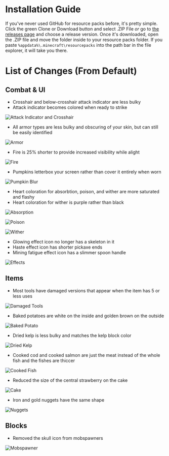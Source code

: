 # Installation Guide
If you've never used GitHub for resource packs before, it's pretty simple.
Click the green Clone or Download button and select .ZIP File *or* go to [the releases page](https://github.com/gmferise/mycellium-resource-pack/releases) and choose a release version.
Once it's downloaded, open the .ZIP file and move the folder inside to your resource packs folder. If you paste `%appdata%\.minecraft\resourcepacks` into the path bar in the file explorer, it will take you there.

# List of Changes (From Default)
## Combat & UI
- Crosshair and below-crosshair attack indicator are less bulky
- Attack indicator becomes colored when ready to strike

![Attack Indicator and Crosshair](https://github.com/gmferise/mycellium-resource-pack/blob/images/attack.gif?raw=true)

- All armor types are less bulky and obscuring of your skin, but can still be easily identified

![Armor](https://github.com/gmferise/mycellium-resource-pack/blob/images/armor.png?raw=true)

- Fire is 25% shorter to provide increased visibility while alight

![Fire](https://github.com/gmferise/mycellium-resource-pack/blob/images/fire.png?raw=true)

- Pumpkins letterbox your screen rather than cover it entirely when worn

![Pumpkin Blur](https://github.com/gmferise/mycellium-resource-pack/blob/images/pumpkinblur.png?raw=true)

- Heart coloration for absorbtion, poison, and wither are more saturated and flashy
- Heart coloration for wither is purple rather than black

![Absorption](https://github.com/gmferise/mycellium-resource-pack/blob/images/absorption_hearts.png?raw=true)

![Poison](https://github.com/gmferise/mycellium-resource-pack/blob/images/poison_hearts.png?raw=true)

![Wither](https://github.com/gmferise/mycellium-resource-pack/blob/images/wither_hearts.png?raw=true)

- Glowing effect icon no longer has a skeleton in it
- Haste effect icon has shorter pickaxe ends
- Mining fatigue effect icon has a slimmer spoon handle

![Effects](https://github.com/gmferise/mycellium-resource-pack/blob/images/effect_icons.png?raw=true)

## Items
- Most tools have damaged versions that appear when the item has 5 or less uses

![Damaged Tools](https://github.com/gmferise/mycellium-resource-pack/blob/images/damaged_tools.png?raw=true)

- Baked potatoes are white on the inside and golden brown on the outside

![Baked Potato](https://github.com/gmferise/mycellium-resource-pack/blob/images/baked_potato.png?raw=true)

- Dried kelp is less bulky and matches the kelp block color

![Dried Kelp](https://github.com/gmferise/mycellium-resource-pack/blob/images/dried_kelp.png?raw=true)

- Cooked cod and cooked salmon are just the meat instead of the whole fish and the fishes are thiccer

![Cooked Fish](https://github.com/gmferise/mycellium-resource-pack/blob/images/fish.png?raw=true)

- Reduced the size of the central strawberry on the cake

![Cake](https://github.com/gmferise/mycellium-resource-pack/blob/images/cake.png?raw=true)

- Iron and gold nuggets have the same shape

![Nuggets](https://github.com/gmferise/mycellium-resource-pack/blob/images/nuggets.png?raw=true)

## Blocks
- Removed the skull icon from mobspawners

![Mobspawner](https://github.com/gmferise/mycellium-resource-pack/blob/images/spawner.png?raw=true)
